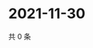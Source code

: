 # 2021-11-30

共 0 条

<!-- BEGIN WEIBO -->
<!-- 最后更新时间 Tue Nov 30 2021 06:15:48 GMT+0800 (China Standard Time) -->

<!-- END WEIBO -->
